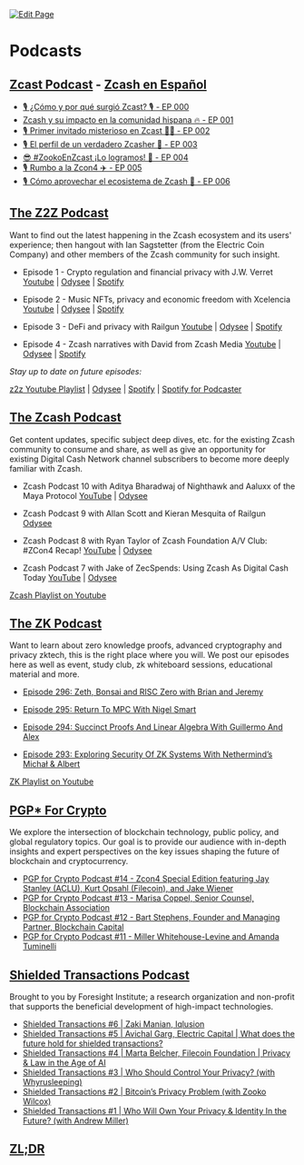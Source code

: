 <a href="https://github.com/henryquincy/zechub/edit/main/site/Zcash_Social_Media/Podcasts/Podcasts.md" target="_blank">
  <img src="https://img.shields.io/badge/Edit-blue" alt="Edit Page"/>
</a>


# Podcasts

## [Zcast Podcast](https://github.com/ZecHub/zechub/blob/main/site/Zcash_Social_Media/Zcast_Podcast.md) - [Zcash en Español](https://zcashesp.com/zcast/)

+ [🎙️ ¿Cómo y por qué surgió Zcast? 🎙️ - EP 000](https://www.youtube.com/watch?v=I4qMRmY-7Rg)
+ [Zcash y su impacto en la comunidad hispana 🔥 - EP 001](https://www.youtube.com/watch?v=fdAKb-0nJXs)
+ [🎙️ Primer invitado misterioso en Zcast 👨‍💻 - EP 002](https://www.youtube.com/watch?v=eOQUsFLERGI)
+ [🎙️ El perfil de un verdadero Zcasher 💪 - EP 003](https://www.youtube.com/watch?v=uBeE1p3dDJw)
+ [😎 #ZookoEnZcast ¡Lo logramos! 💪 - EP 004](https://www.youtube.com/watch?v=M5qkbFPeISw)
+ [🎙️ Rumbo a la Zcon4 ✈️ - EP 005](https://www.youtube.com/watch?v=Svi0GyQ2JJc)
+ [🎙️ Cómo aprovechar el ecosistema de Zcash 💪 - EP 006](https://youtu.be/eecILLGwHrQ)

## [The Z2Z Podcast](https://github.com/ZecHub/zechub/blob/main/site/Zcash_Social_Media/The_z2z_Podcast.md)

Want to find out the latest happening in the Zcash ecosystem and its users' experience; then hangout with Ian Sagstetter (from the Electric Coin Company) and other members of the Zcash community for such insight.

+ Episode 1 - Crypto regulation and financial privacy with J.W. Verret [Youtube](https://www.youtube.com/watch?v=20oCI7XAR08) |  [Odysee](https://odysee.com/@ZecHub:4/z2zpodcast1:4) | [Spotify](https://open.spotify.com/episode/4bgn6g1vcVXOqTZ71IN6HE)

+ Episode 2 - Music NFTs, privacy and economic freedom with Xcelencia [Youtube](https://www.youtube.com/watch?v=nrtoRgb7g28) | [Odysee](https://odysee.com/@ZecHub:4/xcelencia:4) | [Spotify](https://open.spotify.com/episode/0a0Fad1H2vJ4JO1edJCKuC)

+ Episode 3 - DeFi and privacy with Railgun [Youtube](https://www.youtube.com/watch?v=jLd7J5BY_aM) | [Odysee](https://odysee.com/@ZecHub:4/railgun:f) | [Spotify](https://open.spotify.com/episode/6dlRiUjEzFOogTrwdVhnhd)

+ Episode 4 - Zcash narratives with David from Zcash Media [Youtube](https://www.youtube.com/watch?v=gl5qxA4Q6yk) | [Odysee](https://odysee.com/@ZecHub:4/z2z-podcast_untitled-recording_david-law50vmad_cfr_2022-sep-15-2320pm-utc-riverside_1:e) | [Spotify](https://open.spotify.com/episode/1tgtIAGiOLnb1toGj2cmDQ)

*Stay up to date on future episodes:*

[z2z Youtube Playlist](https://www.youtube.com/playlist?list=PL6_epn0lASLHlNCMtUErX8UfaJK6N9K5O) |
[Odysee](https://odysee.com/@ZecHub:4) | [Spotify](https://open.spotify.com/show/3teWxE0EQaeohCM268Lpnf) | [Spotify for Podcaster](https://podcasters.spotify.com/pod/show/zec-hub/episodes/Zcash-narratives-with-David-from-Zcash-Media-e1o2b36)

## [The Zcash Podcast](https://github.com/ZecHub/zechub/blob/main/site/Zcash_Social_Media/The_Zcash_Podcast.md)

Get content updates, specific subject deep dives, etc. for the existing Zcash community to consume and share, as well as give an opportunity for existing Digital Cash Network channel subscribers to become more deeply familiar with Zcash.

+ Zcash Podcast 10 with Aditya Bharadwaj of Nighthawk and Aaluxx of the Maya Protocol [YouTube](https://www.youtube.com/watch?v=E7NmqiGU-48&list=PLBFOSRGoT80W5EAebpT9zwXu6OTS1mq8w&index=9) | [Odysee](https://odysee.com/@DigitalCashNetwork:c/Zcash-Podcast-10:7)

+ Zcash Podcast 9 with Allan Scott and Kieran Mesquita of Railgun [Odysee](https://odysee.com/@DigitalCashNetwork:c/Zcash-Podcast-9:7)

+ Zcash Podcast 8 with Ryan Taylor of Zcash Foundation A/V Club: #ZCon4 Recap! [YouTube](https://www.youtube.com/watch?v=hO4M_bojzho&list=PLBFOSRGoT80W5EAebpT9zwXu6OTS1mq8w&index=8) | [Odysee](https://odysee.com/@DigitalCashNetwork:c/Zcash-Podcast-8:f)

+ Zcash Podcast 7 with Jake of ZecSpends: Using Zcash As Digital Cash Today [YouTube](<https://www.youtube.com/watch?v=yZ1Y1qMu3UE&list=PLBFOSRGoT80W5EAebpT9zwXu6OTS1mq8w&index=7>) | [Odysee](https://odysee.com/@DigitalCashNetwork:c/Zcash-Podcast-7:0)

[Zcash Playlist on Youtube](https://www.youtube.com/playlist?list=PLBFOSRGoT80W5EAebpT9zwXu6OTS1mq8w)

## [The ZK Podcast](https://github.com/ZecHub/zechub/blob/main/site/Zcash_Social_Media/The_ZK_Podcast.md)

Want to learn about zero knowledge proofs, advanced cryptography and privacy zktech, this is the right place where you will. We post our episodes here as well as event, study club, zk whiteboard sessions, educational material and more.

+ [Episode 296: Zeth, Bonsai and RISC Zero with Brian and Jeremy](https://zeroknowledge.fm/296-2/)

+ [Episode 295: Return To MPC With Nigel Smart](https://zeroknowledge.fm/295-2/)

+ [Episode 294: Succinct Proofs And Linear Algebra With Guillermo And Alex](https://zeroknowledge.fm/294-2/)

+ [Episode 293: Exploring Security Of ZK Systems With Nethermind’s Michał & Albert](https://zeroknowledge.fm/293-2/)

[ZK Playlist on Youtube](https://www.youtube.com/playlist?list=PLj80z0cJm8QEUVSlofe1Zd7wyaoZrixFM)

## [PGP* For Crypto](https://github.com/ZecHub/zechub/blob/main/site/Zcash_Social_Media/pgp_for_crypto_podcast.md)

We explore the intersection of blockchain technology, public policy, and global regulatory topics. Our goal is to provide our audience with in-depth insights and expert perspectives on the key issues shaping the future of blockchain and cryptocurrency.

+ [PGP for Crypto Podcast #14 - Zcon4 Special Edition featuring Jay Stanley (ACLU), Kurt Opsahl (Filecoin), and Jake Wiener](https://www.youtube.com/watch?v=Ior4r0YtBUE)
+ [PGP for Crypto Podcast #13 - Marisa Coppel, Senior Counsel, Blockchain Association](https://youtu.be/etqA9xwuCOg)
+ [PGP for Crypto Podcast #12 - Bart Stephens, Founder and Managing Partner, Blockchain Capital](https://youtu.be/Ce58qD5SXzw)
+ [PGP for Crypto Podcast #11 - Miller Whitehouse-Levine and Amanda Tuminelli](https://youtu.be/VwRJ1Ia3h6A)

## [Shielded Transactions Podcast](https://github.com/ZecHub/zechub/blob/main/site/Zcash_Social_Media/Shielded_Transaction_Podcast.md)

Brought to you by Foresight Institute; a research organization and non-profit that supports the beneficial development of high-impact technologies.

+ [Shielded Transactions #6 | Zaki Manian, Iqlusion](https://www.youtube.com/watch?v=7UI94ybEkpw)
+ [Shielded Transactions #5 | Avichal Garg, Electric Capital | What does the future hold for shielded transactions?](https://www.youtube.com/watch?v=TZPHhgPIcYw)
+ [Shielded Transactions #4 | Marta Belcher, Filecoin Foundation | Privacy & Law in the Age of AI](https://www.youtube.com/watch?v=fzsKiQKvLWU)
+ [Shielded Transactions #3 | Who Should Control Your Privacy? (with Whyrusleeping)](https://www.youtube.com/watch?v=BgLXB_L3STQ)
+ [Shielded Transactions #2 | Bitcoin’s Privacy Problem (with Zooko Wilcox)](https://www.youtube.com/watch?v=WXXVoK92zN8)
+ [Shielded Transactions #1 | Who Will Own Your Privacy & Identity In the Future? (with Andrew Miller)](https://www.youtube.com/watch?v=UVlPHlm1I3o&list=PLH78wfbGI1x0QS-1GIjARHRWjVBKF-ofB&index=37)

## [ZL;DR](https://github.com/ZecHub/zechub/blob/main/site/Zcash_Social_Media/zl%3Bdr.md)
